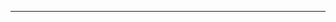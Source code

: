 <!--
CO_OP_TRANSLATOR_METADATA:
{
  "original_hash": "49981bca8da6f4e2bf28665b69862fdb",
  "translation_date": "2025-08-28T20:58:22+00:00",
  "source_file": "README.md",
  "language_code": "hu"
}
-->


---

